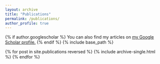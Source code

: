 ```yaml
---
layout: archive
title: "Publications"
permalink: /publications/
author_profile: true
---
```


{% if author.googlescholar %}
  You can also find my articles on <u><a href="{{[author.googlescholar](https://scholar.google.com/citations?user=tjCt9qsAAAAJ&hl=en&oi=sra)}}">my Google Scholar profile</a>.</u>
{% endif %}
{% include base_path %}

{% for post in site.publications reversed %}
  {% include archive-single.html %}
{% endfor %}
